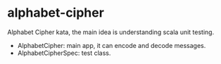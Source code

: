 # alphabet-cipher

Alphabet Cipher kata, the main idea is understanding scala unit testing.

* AlphabetCipher: main app, it can encode and decode messages.
* AlphabetCipherSpec: test class.